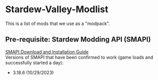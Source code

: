 # Stardew-Valley-Modlist

This is a list of mods that we use as a "modpack".

## Pre-requisite: Stardew Modding API (SMAPI)
[SMAPI Download and Installation Guide](https://smapi.io)  
Versions of SMAPI that have been confirmed to work (game loads and successfully started a day):
- 3.18.6 (10/29/2023)
